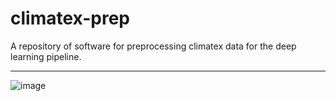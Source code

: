 # climatex-prep
A repository of software for preprocessing climatex data for the deep learning pipeline.

---
![image](https://user-images.githubusercontent.com/10455520/218364372-ce2f6f7a-7917-4601-b06a-03f56feea423.png)
